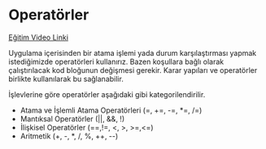 # Operatörler

[Eğitim Video Linki](https://www.youtube.com/watch?v=Ebdx7u527fU&t=24s)

Uygulama içerisinden bir atama işlemi yada durum karşılaştırması yapmak istediğimizde operatörleri kullanırız. Bazen koşullara bağlı olarak çalıştırılacak kod bloğunun değişmesi gerekir. Karar yapıları ve operatörler birlikte kullanılarak bu sağlanabilir.

İşlevlerine göre operatörler aşağıdaki gibi kategorilendirilir.

* Atama ve İşlemli Atama Operatörleri (=, +=, -=, *=, /=)
* Mantıksal Operatörler (||, &&, !)
* İlişkisel Operatörler (==,!=, <, >, >=,<=)
* Aritmetik (+, -, *, /, %, ++, --)
